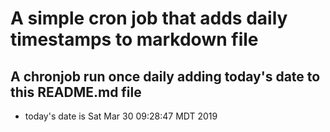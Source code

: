 A simple cron job that adds daily timestamps to markdown file
============================================================
## A chronjob run once daily adding today's date to this README.md file
* today's date is Sat Mar 30 09:28:47 MDT 2019
